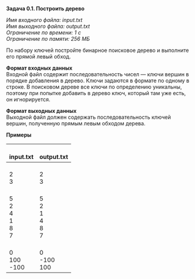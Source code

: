 **Задача 0.1. Построить дерево**

*Имя входного файла: input.txt  
Имя выходного файла: output.txt  
Ограничение по времени: 1 с   
Ограничение по памяти: 256 МБ*

По набору ключей постройте бинарное поисковое дерево и выполните его прямой левый обход.

**Формат входных данных**  
Входной файл содержит последовательность чисел — ключи вершин в порядке добавления в дерево. Ключи задаются в формате по одному в строке.
В поисковом дереве все ключи по определению уникальны, поэтому при попытке добавить в дерево ключ, который там уже есть, он игнорируется.

**Формат выходных данных**  
Выходной файл должен содержать последовательность ключей вершин, полученную прямым левым обходом дерева.

**Примеры**

|    <br>input.txt                                    |    <br>output.txt                                   |
|-----------------------------------------------------|-----------------------------------------------------|
|    <br>2<br>3                                       |    <br>2<br>3                                       |
|    <br>5<br>   2<br>   4<br>   1<br>   8<br>   7    |    <br>5<br>   2<br>   1<br>   4<br>   8<br>   7    |
|    <br>0<br>   100<br>   -100                       |    <br>0<br>   -100<br>   100                       |
